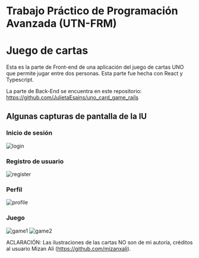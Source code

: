 # Trabajo Práctico de Programación Avanzada (UTN-FRM) 
# Juego de cartas 

Esta es la parte de Front-end de una aplicación del juego de cartas UNO que permite jugar entre dos personas. Esta parte fue hecha con React y Typescript.

La parte de Back-End se encuentra en este repositorio: https://github.com/JulietaEsains/uno_card_game_rails

## Algunas capturas de pantalla de la IU 

### Inicio de sesión

![login](https://user-images.githubusercontent.com/100031486/176384814-594f9c25-61b0-416a-b3a7-46736f944e2a.PNG)

### Registro de usuario

![register](https://user-images.githubusercontent.com/100031486/176384876-7399ed77-a423-4d41-97df-d64e57bf040e.PNG)

### Perfil

![profile](https://user-images.githubusercontent.com/100031486/176385159-165da318-8358-4d15-8da7-a5d4e632523e.PNG)

### Juego

![game1](https://user-images.githubusercontent.com/100031486/176386702-2ea14953-ac7d-4558-9335-2f7b51d10a0e.PNG)
![game2](https://user-images.githubusercontent.com/100031486/176386711-5a0017e7-4a40-4eeb-a416-85685d3e2b93.PNG)

ACLARACIÓN: Las ilustraciones de las cartas NO son de mi autoría, créditos al usuario Mizan Ali (https://github.com/mizanxali).
